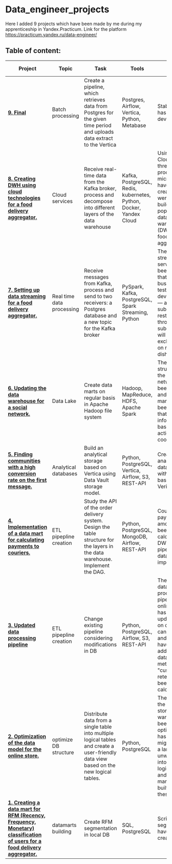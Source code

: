 # Data_engineer_projects

Here I added 9 projects which have been made by me during my apprenticeship in Yandex.Practicum. Link for the platform https://practicum.yandex.ru/data-engineer/

## Table of content:

|**Project**| **Topic**|**Task**|**Tools**|**Results**|**project keywords**|
|----------|----------|-------|--------|--------|---|
|**[9. Final](https://github.com/Asket-on/Data_engineer_projects/tree/main/de-project-final)**|Batch processing|Create a pipeline, which retrieves data from Postgres for the given time period and uploads data extract to the Vertica|Postgres, Airflow, Vertica, Python, Metabase| Stable pipeline has been developed |Batch Processing; Airflow Connections; DAGs;|
|**[8. Creating DWH using cloud technologies for a food delivery aggregator.](https://github.com/Asket-on/Data_engineer_projects/tree/main/de-project-8)**|Cloud services |Receive real-time data from the Kafka broker, process and decompose into different layers of the data warehouse|Kafka, PostgreSQL, Redis, kubernetes, Python, Docker, Yandex Cloud|Using Yandex Cloud tools, three data processing microservices have been created, which were used to build and populate a data warehouse (DWH) for a food delivery aggregator.|Stream Processing; Microservice Architecture; Cloud Technologies |
**[7. Setting up data streaming for a food delivery aggregator.](https://github.com/Asket-on/Data_engineer_projects/tree/main/de-project-7)** |Real time data processing|Receive messages from Kafka, process and send to two receivers: a Postgres database and a new topic for the Kafka broker|PySpark, Kafka, PostgreSQL, Spark Streaming, Python |The data streaming service has been created that allows businesses to test a new development — a subscription to restaurants, through which subscribers will receive exclusive deals on restaurant dishes.|Stream Processing; Apache Spark Structured Streaming; Apache Kafka; Consumer; Producer; Stream-Static Join|
**[6. Updating the data warehouse for a social network.](https://github.com/Asket-on/Data_engineer_projects/tree/main/de-project-6)** |Data Lake|Create data marts on regular basis in Apache Hadoop file system|Hadoop, MapReduce, HDFS, Apache Spark |The Data Lake structure for the social network has been updated, and new data marts have been added that will use information based on user action coordinates.|Apache Spark; Data Lake; Big Data; Batch Processing; Geospatial Data|
**[5. Finding communities with a high conversion rate on the first message.](https://github.com/Asket-on/Data_engineer_projects/tree/main/de-project-5)** |Analytical databases|Build an analytical storage based on Vertica using Data Vault storage model. |Python, PostgreSQL, Vertica, Airflow, S3, REST-API |Created analytical datawarehouse with 2 layares based on Verica DB|Analytical DBMS; Distributed Data Processing (DDP); Data Models; Data Vault|
**[4. Implementation of a data mart for calculating payments to couriers.](https://github.com/Asket-on/Data_engineer_projects/tree/main/de-project-4)** |ETL pipepline creation|Study the API of the order delivery system. Design the table structure for the layers in the data warehouse. Implement the DAG. |Python, PostgreSQL, MongoDB, Airflow, REST-API |Courier payment amounts have been calculated: a DWH and ETL pipeline for the data have been implemented.|Data Layers; Data Marts; Slowly Changing Dimension (SCD); Incremental Loading|
**[3. Updated data processing pipeline](https://github.com/Asket-on/Data_engineer_projects/tree/main/de-project-3)** | ETL pipepline creation|Change existing pipeline considering modifications in DB |Python, PostgreSQL, Airflow, S3, REST-API | The created data processing pipeline for the online store has been updated: data on order cancellations and refunds have been added to the data mart, and metrics for "customer retention" have been calculated. | ETL и ELT; Airflow Connections; DAGs; ETL-Python; Batch Processing|
**[2. Optimization of the data model for the online store.](https://github.com/Asket-on/Data_engineer_projects/tree/main/de-project-2)** |optimize DB structure |Distribute data from a single table into multiple logical tables and create a user-friendly data view based on the new logical tables. |Python, PostgreSQL |The load on the online store's data warehouse has been optimized: data has been migrated from a large, unwieldy table into separate logical tables, and a data mart has been built based on these tables.|Data Layers; Dimensions; Facts; Views|
**[1. Creating a data mart for RFM (Recency, Frequency, Monetary) classification of users for a food delivery aggregator.](https://github.com/Asket-on/Data_engineer_projects/tree/main/de-project-1)** |datamarts building |Create RFM segmentation in local DB |SQL, PostgreSQL |Scripts for user segmentation have been created|Data Quality; Data Marts; SQL|